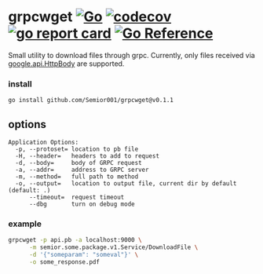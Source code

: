 # grpcwget [![Go](https://github.com/Semior001/grpcwget/actions/workflows/.go.yaml/badge.svg)](https://github.com/Semior001/grpcwget/actions/workflows/.go.yaml) [![codecov](https://codecov.io/gh/Semior001/grpcwget/branch/master/graph/badge.svg?token=nLxLt9Vdyo)](https://codecov.io/gh/Semior001/grpcwget) [![go report card](https://goreportcard.com/badge/github.com/Semior001/grpcwget)](https://goreportcard.com/report/github.com/Semior001/grpcwget) [![Go Reference](https://pkg.go.dev/badge/github.com/Semior001/grpcwget.svg)](https://pkg.go.dev/github.com/Semior001/grpcwget)
Small utility to download files through grpc. Currently, only files received via 
[google.api.HttpBody](https://github.com/googleapis/googleapis/blob/master/google/api/httpbody.proto) 
are supported.

### install
`go install github.com/Semior001/grpcwget@v0.1.1`

## options
```
Application Options:
  -p, --protoset= location to pb file
  -H, --header=   headers to add to request
  -d, --body=     body of GRPC request
  -a, --addr=     address to GRPC server
  -m, --method=   full path to method
  -o, --output=   location to output file, current dir by default (default: .)
      --timeout=  request timeout
      --dbg       turn on debug mode
```

### example
```bash
grpcwget -p api.pb -a localhost:9000 \
      -m semior.some.package.v1.Service/DownloadFile \
      -d '{"someparam": "someval"}' \
      -o some_response.pdf
```
